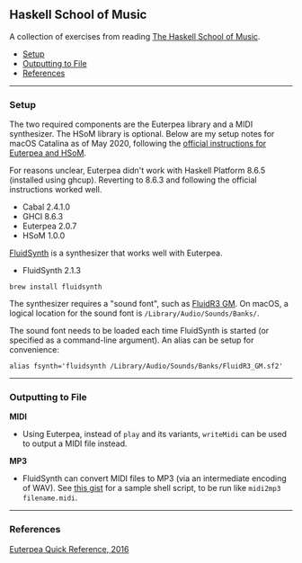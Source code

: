 ## Haskell School of Music

A collection of exercises from reading [The Haskell School of Music](https://www.amazon.com/Haskell-School-Music-Signals-Symphonies/dp/1108416756/).

* [Setup](#setup)
* [Outputting to File](#output)
* [References](#ref)

<hr>

<a name="setup"/>

### Setup

The two required components are the Euterpea library and a MIDI synthesizer. The HSoM library is optional. Below are my setup notes for macOS Catalina as of May 2020, following the [official instructions for Euterpea and HSoM](http://euterpea.com/download-and-installation/).

For reasons unclear, Euterpea didn't work with Haskell Platform 8.6.5 (installed using ghcup). Reverting to 8.6.3 and following the official instructions worked well.

- Cabal 2.4.1.0
- GHCI 8.6.3
- Euterpea 2.0.7
- HSoM 1.0.0

[FluidSynth](http://www.fluidsynth.org/) is a synthesizer that works well with Euterpea.

- FluidSynth 2.1.3

`brew install fluidsynth` 


The synthesizer requires a "sound font", such as [FluidR3 GM](https://packages.debian.org/sid/sound/fluid-soundfont-gm). On macOS, a logical location for the sound font is `/Library/Audio/Sounds/Banks/`.

The sound font needs to be loaded each time FluidSynth is started (or specified as a command-line argument). An alias can be setup for convenience:

`alias fsynth='fluidsynth /Library/Audio/Sounds/Banks/FluidR3_GM.sf2'`

<hr>

<a name="output"/>

### Outputting to File

**MIDI**

* Using Euterpea, instead of `play` and its variants, `writeMidi` can be used to output a MIDI file instead.

**MP3**

* FluidSynth can convert MIDI files to MP3 (via an intermediate encoding of WAV). See [this gist](https://gist.github.com/tkuriyama/ac11ceeb409ed228256a7a8f193ac0ad) for a sample shell script, to be run like `midi2mp3 filename.midi`.


<hr>

<a name="ref"/>

### References

[Euterpea Quick Reference, 2016](http://euterpea.com/wp-content/uploads/2016/12/Euterpea_Quick_Reference.pdf)

<br>
